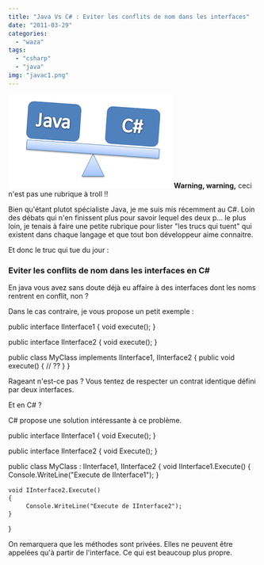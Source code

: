 ```yaml
---
title: "Java Vs C# : Eviter les conflits de nom dans les interfaces"
date: "2011-03-29"
categories: 
  - "waza"
tags: 
  - "csharp"
  - "java"
img: "javac1.png"
---
```


[![](/images/javac1.png "javac")](http://eventuallycoding.com/wp-content/uploads/2011/05/javac1.png) **Warning, warning,** ceci n'est pas une rubrique à troll !!

Bien qu'étant plutot spécialiste Java, je me suis mis récemment au C#. Loin des débats qui n'en finissent plus pour savoir lequel des deux p... le plus loin, je tenais à faire une petite rubrique pour lister "les trucs qui tuent" qui existent dans chaque langage et que tout bon développeur aime connaitre.

Et donc le truc qui tue du jour :

### Eviter les conflits de nom dans les interfaces en C#

En java vous avez sans doute déjà eu affaire à des interfaces dont les noms rentrent en conflit, non ?

Dans le cas contraire, je vous propose un petit exemple :

public interface IInterface1
{
    void execute();
}

public interface IInterface2
{
    void execute();
}

public class MyClass implements IInterface1, IInterface2
{
      public void execute()
	  {
	     //  ??
	  }
}

Rageant n'est-ce pas ? Vous tentez de respecter un contrat identique défini par deux interfaces.

Et en C# ?

C# propose une solution intéressante à ce problème.

public interface IInterface1
{
    void Execute();
}

public interface IInterface2
{
    void Execute();
}

public class MyClass : IInterface1, IInterface2
{
	void IInterface1.Execute()
	{
         Console.WriteLine("Execute de IInterface1");
	}

    void IInterface2.Execute()
	{
         Console.WriteLine("Execute de IInterface2");
    }
}

On remarquera que les méthodes sont privées. Elles ne peuvent être appelées qu'à partir de l'interface. Ce qui est beaucoup plus propre.
